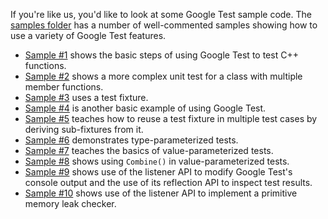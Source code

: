 If you're like us, you'd like to look at some Google Test sample code. The
[samples folder](../samples) has a number of well-commented samples showing how to use a variety of Google Test
features.

* [Sample #1](../samples/sample1_unittest.cc) shows the basic steps of using Google Test to test C++ functions.
* [Sample #2](../samples/sample2_unittest.cc) shows a more complex unit test for a class with multiple member functions.
* [Sample #3](../samples/sample3_unittest.cc) uses a test fixture.
* [Sample #4](../samples/sample4_unittest.cc) is another basic example of using Google Test.
* [Sample #5](../samples/sample5_unittest.cc) teaches how to reuse a test fixture in multiple test cases by deriving
  sub-fixtures from it.
* [Sample #6](../samples/sample6_unittest.cc) demonstrates type-parameterized tests.
* [Sample #7](../samples/sample7_unittest.cc) teaches the basics of value-parameterized tests.
* [Sample #8](../samples/sample8_unittest.cc) shows using `Combine()` in value-parameterized tests.
* [Sample #9](../samples/sample9_unittest.cc) shows use of the listener API to modify Google Test's console output and
  the use of its reflection API to inspect test results.
* [Sample #10](../samples/sample10_unittest.cc) shows use of the listener API to implement a primitive memory leak
  checker.
